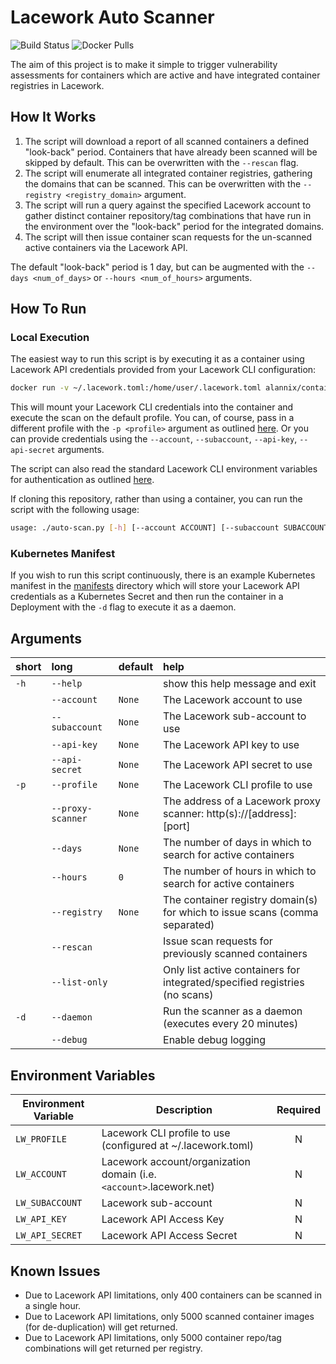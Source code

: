 # Lacework Auto Scanner

![Build Status](https://github.com/lacework-dev/container-auto-scan/actions/workflows/python-test.yml/badge.svg)
![Docker Pulls](https://img.shields.io/docker/pulls/alannix/container-auto-scan)

The aim of this project is to make it simple to trigger vulnerability assessments for containers which are active and have integrated container registries in Lacework.

## How It Works

1. The script will download a report of all scanned containers a defined "look-back" period. Containers that have already been scanned will be skipped by default. This can be overwritten with the `--rescan` flag.
2. The script will enumerate all integrated container registries, gathering the domains that can be scanned. This can be overwritten with the `--registry <registry_domain>` argument.
3. The script will run a query against the specified Lacework account to gather distinct container repository/tag combinations that have run in the environment over the "look-back" period for the integrated domains.
4. The script will then issue container scan requests for the un-scanned active containers via the Lacework API.

The default "look-back" period is 1 day, but can be augmented with the `--days <num_of_days>` or `--hours <num_of_hours>` arguments.

## How To Run

### Local Execution

The easiest way to run this script is by executing it as a container using Lacework API credentials provided from your Lacework CLI configuration:

```bash
docker run -v ~/.lacework.toml:/home/user/.lacework.toml alannix/container-auto-scan
```

This will mount your Lacework CLI credentials into the container and execute the scan on the default profile. You can, of course, pass in a different profile with the `-p <profile>` argument as outlined [here](#user-content-arguments). Or you can provide credentials using the `--account`, `--subaccount`, `--api-key`, `--api-secret` arguments.

The script can also read the standard Lacework CLI environment variables for authentication as outlined [here](#user-content-environment-variables).

If cloning this repository, rather than using a container, you can run the script with the following usage:

```bash
usage: ./auto-scan.py [-h] [--account ACCOUNT] [--subaccount SUBACCOUNT] [--api-key API_KEY] [--api-secret API_SECRET] [-p PROFILE] [--proxy-scanner PROXY_SCANNER] [--days DAYS] [--hours HOURS] [--registry REGISTRY] [--rescan] [--list-only] [-d] [--debug]
```

### Kubernetes Manifest

If you wish to run this script continuously, there is an example Kubernetes manifest in the [manifests](manifests/) directory which will store your Lacework API credentials as a Kubernetes Secret and then run the container in a Deployment with the `-d` flag to execute it as a daemon.

## Arguments

| short | long              | default | help                                                                        |
| :---- | :---------------- | :------ | :-------------------------------------------------------------------------- |
| `-h`  | `--help`          |         | show this help message and exit                                             |
|       | `--account`       | `None`  | The Lacework account to use                                                 |
|       | `--subaccount`    | `None`  | The Lacework sub-account to use                                             |
|       | `--api-key`       | `None`  | The Lacework API key to use                                                 |
|       | `--api-secret`    | `None`  | The Lacework API secret to use                                              |
| `-p`  | `--profile`       | `None`  | The Lacework CLI profile to use                                             |
|       | `--proxy-scanner` | `None`  | The address of a Lacework proxy scanner: http(s)://[address]:[port]         |
|       | `--days`          | `None`  | The number of days in which to search for active containers                 |
|       | `--hours`         | `0`     | The number of hours in which to search for active containers                |
|       | `--registry`      | `None`  | The container registry domain(s) for which to issue scans (comma separated) |
|       | `--rescan`        |         | Issue scan requests for previously scanned containers                       |
|       | `--list-only`     |         | Only list active containers for integrated/specified registries (no scans)  |
| `-d`  | `--daemon`        |         | Run the scanner as a daemon (executes every 20 minutes)                     |
|       | `--debug`         |         | Enable debug logging                                                        |

## Environment Variables

| Environment Variable | Description                                                          | Required |
| -------------------- | -------------------------------------------------------------------- | :------: |
| `LW_PROFILE`         | Lacework CLI profile to use (configured at ~/.lacework.toml)         |    N     |
| `LW_ACCOUNT`         | Lacework account/organization domain (i.e. `<account>`.lacework.net) |    N     |
| `LW_SUBACCOUNT`      | Lacework sub-account                                                 |    N     |
| `LW_API_KEY`         | Lacework API Access Key                                              |    N     |
| `LW_API_SECRET`      | Lacework API Access Secret                                           |    N     |

## Known Issues

- Due to Lacework API limitations, only 400 containers can be scanned in a single hour.
- Due to Lacework API limitations, only 5000 scanned container images (for de-duplication) will get returned.
- Due to Lacework API limitations, only 5000 container repo/tag combinations will get returned per registry.
